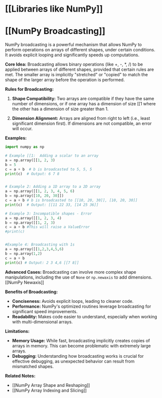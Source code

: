# [[Libraries like NumPy]]
# [[NumPy Broadcasting]] 
NumPy broadcasting is a powerful mechanism that allows NumPy to perform operations on arrays of different shapes, under certain conditions.  It avoids explicit looping and significantly speeds up computations.

**Core Idea:** Broadcasting allows binary operations (like +, -, *, /) to be applied between arrays of different shapes, provided that certain rules are met.  The smaller array is implicitly "stretched" or "copied" to match the shape of the larger array before the operation is performed.


**Rules for Broadcasting:**

1. **Shape Compatibility:** Two arrays are compatible if they have the same number of dimensions, or if one array has a dimension of size [[1 where the other has a dimension of size greater than 1.

2. **Dimension Alignment:**  Arrays are aligned from right to left (i.e., least significant dimension first).  If dimensions are not compatible, an error will occur.


**Examples:**

```python
import numpy as np

# Example [[1:  Adding a scalar to an array
a = np.array([[1, 2, 3)
b = 5
c = a + b  # b is broadcasted to 5, 5, 5
print(c)  # Output: 6 7 8


# Example 2: Adding a 1D array to a 2D array
a = np.array([[1, 2, 3, 4, 5, 6)
b = np.array([10, 20, 30]])
c = a + b # b is broadcasted to [[10, 20, 30]], [10, 20, 30]]
print(c)  # Output: [[11 22 33, [14 25 36]]

# Example 3: Incompatible shapes - Error
a = np.array([[1, 2, 3, 4)
b = np.array([[1, 2, 3)
c = a + b #This will raise a ValueError
#print(c)


#Example 4: Broadcasting with 1s
a = np.array([[1,2,3,4,5,6)
b = np.array(1,2)
c = a + b
print(c) # Output: 2 3 4,6 [[7 8]]

```

**Advanced Cases:**  Broadcasting can involve more complex shape manipulations, including the use of `None` or `np.newaxis` to add dimensions.  [[NumPy Newaxis]]


**Benefits of Broadcasting:**

* **Conciseness:**  Avoids explicit loops, leading to cleaner code.
* **Performance:**  NumPy's optimized routines leverage broadcasting for significant speed improvements.
* **Readability:**  Makes code easier to understand, especially when working with multi-dimensional arrays.

**Limitations:**

* **Memory Usage:**  While fast, broadcasting implicitly creates copies of arrays in memory. This can become problematic with extremely large arrays.
* **Debugging:**  Understanding how broadcasting works is crucial for effective debugging, as unexpected behavior can result from mismatched shapes.

**Related Notes:**

* [[NumPy Array Shape and Reshaping]]
* [[NumPy Array Indexing and Slicing]]


